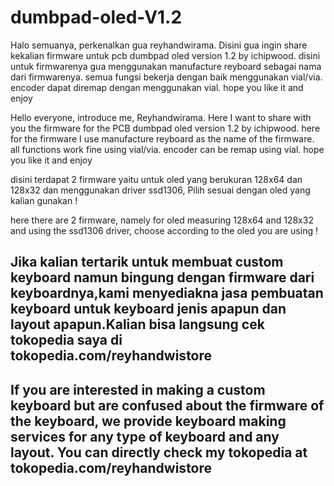# dumbpad-oled-V1.2

<p>Halo semuanya, perkenalkan gua reyhandwirama. Disini gua ingin share kekalian firmware untuk pcb dumbpad oled version 1.2 by ichipwood. disini untuk firmwarenya gua menggunakan manufacture reyboard sebagai nama dari firmwarenya. semua fungsi bekerja dengan baik menggunakan vial/via. encoder dapat diremap dengan menggunakan vial. hope you like it and enjoy</p>

<p>Hello everyone, introduce me, Reyhandwirama. Here I want to share with you the firmware for the PCB dumbpad oled version 1.2 by ichipwood. here for the firmware I use manufacture reyboard as the name of the firmware. all functions work fine using vial/via. encoder can be remap using vial. hope you like it and enjoy</p>

<p>disini terdapat 2 firmware yaitu untuk oled yang berukuran 128x64 dan 128x32 dan menggunakan driver ssd1306, Pilih sesuai dengan oled yang kalian gunakan !</p>
<p>here there are 2 firmware, namely for oled measuring 128x64 and 128x32 and using the ssd1306 driver, choose according to the oled you are using !</p>

<h2>Jika kalian tertarik untuk membuat custom keyboard namun bingung dengan firmware dari keyboardnya,kami menyediakna jasa pembuatan keyboard untuk keyboard jenis apapun dan layout apapun.Kalian bisa langsung cek tokopedia saya di tokopedia.com/reyhandwistore<h2>
  
<h2>If you are interested in making a custom keyboard but are confused about the firmware of the keyboard, we provide keyboard making services for any type of keyboard and any layout. You can directly check my tokopedia at <a>tokopedia.com/reyhandwistore</a><h2>

